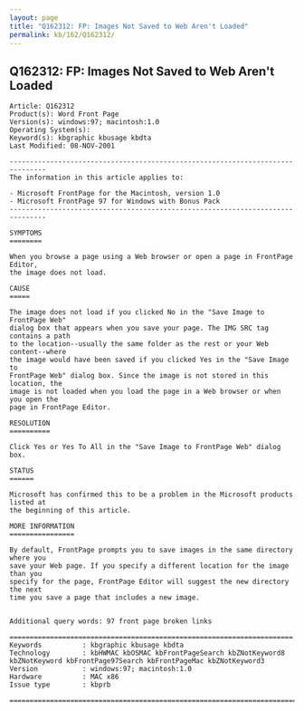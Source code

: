 ```yaml
---
layout: page
title: "Q162312: FP: Images Not Saved to Web Aren't Loaded"
permalink: kb/162/Q162312/
---
```


## Q162312: FP: Images Not Saved to Web Aren't Loaded

	Article: Q162312
	Product(s): Word Front Page
	Version(s): windows:97; macintosh:1.0
	Operating System(s): 
	Keyword(s): kbgraphic kbusage kbdta
	Last Modified: 08-NOV-2001
	
	-------------------------------------------------------------------------------
	The information in this article applies to:
	
	- Microsoft FrontPage for the Macintosh, version 1.0 
	- Microsoft FrontPage 97 for Windows with Bonus Pack 
	-------------------------------------------------------------------------------
	
	SYMPTOMS
	========
	
	When you browse a page using a Web browser or open a page in FrontPage Editor,
	the image does not load.
	
	CAUSE
	=====
	
	The image does not load if you clicked No in the "Save Image to FrontPage Web"
	dialog box that appears when you save your page. The IMG SRC tag contains a path
	to the location--usually the same folder as the rest or your Web content--where
	the image would have been saved if you clicked Yes in the "Save Image to
	FrontPage Web" dialog box. Since the image is not stored in this location, the
	image is not loaded when you load the page in a Web browser or when you open the
	page in FrontPage Editor.
	
	RESOLUTION
	==========
	
	Click Yes or Yes To All in the "Save Image to FrontPage Web" dialog box.
	
	STATUS
	======
	
	Microsoft has confirmed this to be a problem in the Microsoft products listed at
	the beginning of this article.
	
	MORE INFORMATION
	================
	
	By default, FrontPage prompts you to save images in the same directory where you
	save your Web page. If you specify a different location for the image than you
	specify for the page, FrontPage Editor will suggest the new directory the next
	time you save a page that includes a new image.
	
	
	Additional query words: 97 front page broken links
	
	======================================================================
	Keywords          : kbgraphic kbusage kbdta 
	Technology        : kbHWMAC kbOSMAC kbFrontPageSearch kbZNotKeyword8 kbZNotKeyword kbFrontPage97Search kbFrontPageMac kbZNotKeyword3
	Version           : windows:97; macintosh:1.0
	Hardware          : MAC x86
	Issue type        : kbprb
	
	=============================================================================
	
